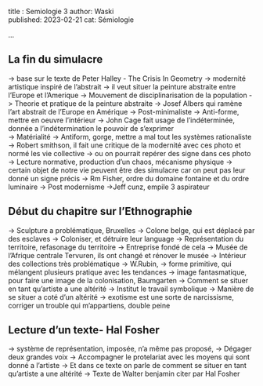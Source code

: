 title : Semiologie 3
author: Waski   
published: 2023-02-21
cat: Sémiologie

...

## La fin du simulacre 

-> base sur le texte de Peter Halley - The Crisis In Geometry 
-> modernité artistique inspiré de l’abstrait
-> il veut situer la peinture abstraite entre l’Europe et l’Amerique
-> Mouvement de disciplinarisation de la population 
-> Theorie et pratique de la peinture abstraite 
-> Josef Albers qui ramène l’art abstrait de l’Europe en Amérique 
-> Post-minimaliste 
-> Anti-forme, mettre en oeuvre l’intérieur
-> John Cage fait usage de l’indéterminée, donnée a l’indétermination le pouvoir de s’exprimer  
-> Matérialité 
-> Antiform, gorge, mettre a mal tout les systèmes rationaliste 
-> Robert smithson, il fait une critique de la modernité avec ces photo et normé les vie collective 
-> ou on pourrait repérer des signe dans ces photo 
-> Lecture normative, production d’un chaos, mécanisme physique 
-> certain objet de notre vie peuvent être des simulacre car on peut pas leur donné un signe précis 
-> Rm Fisher, ordre du domaine fontaine et du ordre luminaire 
-> Post modernisme 
->Jeff cunz, empile 3 aspirateur 

## Début du chapitre sur l’Ethnographie 

-> Sculpture a problématique, Bruxelles 
-> Colone belge, qui est déplacé par des esclaves 
-> Coloniser, et détruire leur language 
-> Représentation du territoire, refasonage du territoire
-> Entreprise fondé de cela 
-> Musée de l’Afrique centrale Tervuren, ils ont changé et rénover le musée 
-> Intérieur des collections très problématique 
-> W.Rubin, 
-> forme primitive, qui mélangent plusieurs pratique avec les tendances 
-> image fantasmatique, pour faire une image de la colonisation, Baumgarten 
-> Comment se situer en tant qu’artiste a une altérité 
-> Institut le travail symbolique
-> Manière de se situer a coté d’un altérité 
-> exotisme est une sorte de narcissisme, corriger un trouble qui m’appartiens, double peine 


## Lecture d’un texte- Hal Fosher 

-> système de représentation, imposée, n’a même pas proposé, 
-> Dégager deux grandes voix 
-> Accompagner le protelariat avec les moyens qui sont donné a l’artiste 
-> Et dans ce texte on parle de comment se situer en tant qu’artiste a une altérité 
-> Texte de Walter benjamin citer par Hal Fosher
